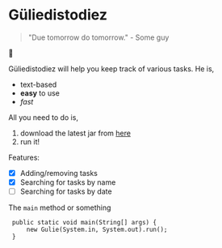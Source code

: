 # Güliedistodiez

> "Due tomorrow do tomorrow." - Some guy

:calendar:

Güliedistodiez will help you keep track of various tasks. He is,
 - text-based
 - **easy** to use
 - *fast*

All you need to do is,
1. download the latest jar from [here](https://github.com/Wyrkx/ip/releases)
2. run it!

Features:
 - [X] Adding/removing tasks
 - [X] Searching for tasks by name
 - [ ] Searching for tasks by date

The `main` method or something
```
 public static void main(String[] args) {
     new Gulie(System.in, System.out).run();
 }
```